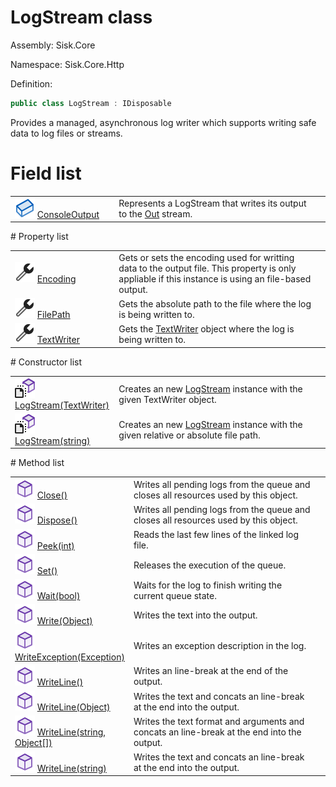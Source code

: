 <!--

Copyrights 2023 Sisk Framework - CypherPotato
Published under MIT license

!!! DO NOT EDIT THIS FILE !!!
This file was generated by a tool in the Sisk package. To edit the information in this documentation,
edit the XML documentation present in the Sisk source code.

-->

# LogStream class
Assembly: Sisk.Core

Namespace: Sisk.Core.Http

Definition:

```cs
public class LogStream : IDisposable
```

Provides a managed, asynchronous log writer which supports writing safe data to log files or streams.

# Field list
<table>
    <tbody>
<tr>
    <td width="33%">
        <img class="icon" src="/assets/img/icons/field.svg">
        <a href="/read?q=/contents/spec/Sisk.Core.Http.LogStream.ConsoleOutput.md">
            ConsoleOutput
        </a>
    </td>
    <td>
        Represents a LogStream that writes its output to the <a href="https://learn.microsoft.com/en-us/dotnet/api/System.Console.Out">Out</a> stream.
    <td>
</tr>
    </tbody>
</table>
# Property list
<table>
    <tbody>
<tr>
    <td width="33%">
        <img class="icon" src="/assets/img/icons/property.svg">
        <a href="/read?q=/contents/spec/Sisk.Core.Http.LogStream.Encoding.md">
            Encoding
        </a>
    </td>
    <td>
        Gets or sets the encoding used for writting data to the output file. This property is only appliable if this instance is using an file-based output.
    <td>
</tr>
<tr>
    <td width="33%">
        <img class="icon" src="/assets/img/icons/property.svg">
        <a href="/read?q=/contents/spec/Sisk.Core.Http.LogStream.FilePath.md">
            FilePath
        </a>
    </td>
    <td>
        Gets the absolute path to the file where the log is being written to.
    <td>
</tr>
<tr>
    <td width="33%">
        <img class="icon" src="/assets/img/icons/property.svg">
        <a href="/read?q=/contents/spec/Sisk.Core.Http.LogStream.TextWriter.md">
            TextWriter
        </a>
    </td>
    <td>
        Gets the <a href="/read?q=/contents/spec/Sisk.Core.Http.LogStream.md">TextWriter</a> object where the log is being written to.
    <td>
</tr>
    </tbody>
</table>
# Constructor list
<table>
    <tbody>
<tr>
    <td width="33%">
        <img class="icon" src="/assets/img/icons/constructor.svg">
        <a href="/read?q=/contents/spec/Sisk.Core.Http.LogStream.LogStream(TextWriter).md">
            LogStream(TextWriter)
        </a>
    </td>
    <td>
        Creates an new <a href="/read?q=/contents/spec/Sisk.Core.Http.LogStream.md">LogStream</a> instance with the given TextWriter object.
    <td>
</tr>
<tr>
    <td width="33%">
        <img class="icon" src="/assets/img/icons/constructor.svg">
        <a href="/read?q=/contents/spec/Sisk.Core.Http.LogStream.LogStream(string).md">
            LogStream(string)
        </a>
    </td>
    <td>
        Creates an new <a href="/read?q=/contents/spec/Sisk.Core.Http.LogStream.md">LogStream</a> instance with the given relative or absolute file path.
    <td>
</tr>
    </tbody>
</table>
# Method list
<table>
    <tbody>
<tr>
    <td width="33%">
        <img class="icon" src="/assets/img/icons/method.svg">
        <a href="/read?q=/contents/spec/Sisk.Core.Http.LogStream.Close().md">
            Close()
        </a>
    </td>
    <td>
        Writes all pending logs from the queue and closes all resources used by this object.
    <td>
</tr>
<tr>
    <td width="33%">
        <img class="icon" src="/assets/img/icons/method.svg">
        <a href="/read?q=/contents/spec/Sisk.Core.Http.LogStream.Dispose().md">
            Dispose()
        </a>
    </td>
    <td>
        Writes all pending logs from the queue and closes all resources used by this object.
    <td>
</tr>
<tr>
    <td width="33%">
        <img class="icon" src="/assets/img/icons/method.svg">
        <a href="/read?q=/contents/spec/Sisk.Core.Http.LogStream.Peek(int).md">
            Peek(int)
        </a>
    </td>
    <td>
        Reads the last few lines of the linked log file.
    <td>
</tr>
<tr>
    <td width="33%">
        <img class="icon" src="/assets/img/icons/method.svg">
        <a href="/read?q=/contents/spec/Sisk.Core.Http.LogStream.Set().md">
            Set()
        </a>
    </td>
    <td>
        Releases the execution of the queue.
    <td>
</tr>
<tr>
    <td width="33%">
        <img class="icon" src="/assets/img/icons/method.svg">
        <a href="/read?q=/contents/spec/Sisk.Core.Http.LogStream.Wait(bool).md">
            Wait(bool)
        </a>
    </td>
    <td>
        Waits for the log to finish writing the current queue state.
    <td>
</tr>
<tr>
    <td width="33%">
        <img class="icon" src="/assets/img/icons/method.svg">
        <a href="/read?q=/contents/spec/Sisk.Core.Http.LogStream.Write(Object).md">
            Write(Object)
        </a>
    </td>
    <td>
        Writes the text into the output.
    <td>
</tr>
<tr>
    <td width="33%">
        <img class="icon" src="/assets/img/icons/method.svg">
        <a href="/read?q=/contents/spec/Sisk.Core.Http.LogStream.WriteException(Exception).md">
            WriteException(Exception)
        </a>
    </td>
    <td>
        Writes an exception description in the log.
    <td>
</tr>
<tr>
    <td width="33%">
        <img class="icon" src="/assets/img/icons/method.svg">
        <a href="/read?q=/contents/spec/Sisk.Core.Http.LogStream.WriteLine().md">
            WriteLine()
        </a>
    </td>
    <td>
        Writes an line-break at the end of the output.
    <td>
</tr>
<tr>
    <td width="33%">
        <img class="icon" src="/assets/img/icons/method.svg">
        <a href="/read?q=/contents/spec/Sisk.Core.Http.LogStream.WriteLine(Object).md">
            WriteLine(Object)
        </a>
    </td>
    <td>
        Writes the text and concats an line-break at the end into the output.
    <td>
</tr>
<tr>
    <td width="33%">
        <img class="icon" src="/assets/img/icons/method.svg">
        <a href="/read?q=/contents/spec/Sisk.Core.Http.LogStream.WriteLine(string-Object).md">
            WriteLine(string, Object[])
        </a>
    </td>
    <td>
        Writes the text format and arguments and concats an line-break at the end into the output.
    <td>
</tr>
<tr>
    <td width="33%">
        <img class="icon" src="/assets/img/icons/method.svg">
        <a href="/read?q=/contents/spec/Sisk.Core.Http.LogStream.WriteLine(string).md">
            WriteLine(string)
        </a>
    </td>
    <td>
        Writes the text and concats an line-break at the end into the output.
    <td>
</tr>
    </tbody>
</table>

